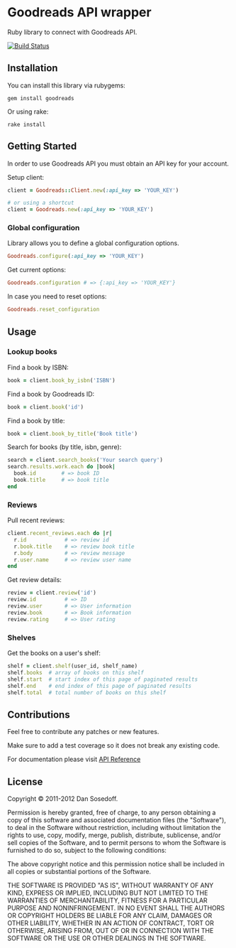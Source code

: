 # Goodreads API wrapper

Ruby library to connect with Goodreads API.

[![Build Status](https://secure.travis-ci.org/sosedoff/goodreads.png)](http://travis-ci.org/sosedoff/goodreads)

## Installation

You can install this library via rubygems:

```
gem install goodreads
```

Or using rake:

```
rake install
```

## Getting Started

In order to use Goodreads API you must obtain an API key for your account.

Setup client:

```ruby
client = Goodreads::Client.new(:api_key => 'YOUR_KEY')

# or using a shortcut
client = Goodreads.new(:api_key => 'YOUR_KEY')
```

### Global configuration

Library allows you to define a global configuration options.

```ruby
Goodreads.configure(:api_key => 'YOUR_KEY')
```

Get current options:

```ruby
Goodreads.configuration # => {:api_key => 'YOUR_KEY'}
```

In case you need to reset options:

```ruby
Goodreads.reset_configuration
```

## Usage

### Lookup books

Find a book by ISBN:

```ruby
book = client.book_by_isbn('ISBN')
```
  
Find a book by Goodreads ID:

```ruby
book = client.book('id')
```
  
Find a book by title:

```ruby
book = client.book_by_title('Book title')
```
  
Search for books (by title, isbn, genre):

```ruby
search = client.search_books('Your search query')
search.results.work.each do |book|
  book.id        # => book ID
  book.title     # => book title
end
```

### Reviews

Pull recent reviews:

```ruby
client.recent_reviews.each do |r|
  r.id            # => review id
  r.book.title    # => review book title
  r.body          # => review message
  r.user.name     # => review user name
end
```
  
Get review details:

```ruby
review = client.review('id')
review.id         # => ID
review.user       # => User information
review.book       # => Book information
review.rating     # => User rating
```

### Shelves

Get the books on a user's shelf:

```ruby
shelf = client.shelf(user_id, shelf_name)
shelf.books  # array of books on this shelf
shelf.start  # start index of this page of paginated results
shelf.end    # end index of this page of paginated results
shelf.total  # total number of books on this shelf
```

## Contributions

Feel free to contribute any patches or new features.

Make sure to add a test coverage so it does not break any existing code.

For documentation please visit [API Reference](http://www.goodreads.com/api)

## License

Copyright &copy; 2011-2012 Dan Sosedoff.

Permission is hereby granted, free of charge, to any person obtaining a copy of this software and associated documentation files (the "Software"), to deal in the Software without restriction, including without limitation the rights to use, copy, modify, merge, publish, distribute, sublicense, and/or sell copies of the Software, and to permit persons to whom the Software is furnished to do so, subject to the following conditions:

The above copyright notice and this permission notice shall be included in all copies or substantial portions of the Software.

THE SOFTWARE IS PROVIDED "AS IS", WITHOUT WARRANTY OF ANY KIND, EXPRESS OR IMPLIED, INCLUDING BUT NOT LIMITED TO THE WARRANTIES OF MERCHANTABILITY, FITNESS FOR A PARTICULAR PURPOSE AND NONINFRINGEMENT. IN NO EVENT SHALL THE AUTHORS OR COPYRIGHT HOLDERS BE LIABLE FOR ANY CLAIM, DAMAGES OR OTHER LIABILITY, WHETHER IN AN ACTION OF CONTRACT, TORT OR OTHERWISE, ARISING FROM, OUT OF OR IN CONNECTION WITH THE SOFTWARE OR THE USE OR OTHER DEALINGS IN THE SOFTWARE.